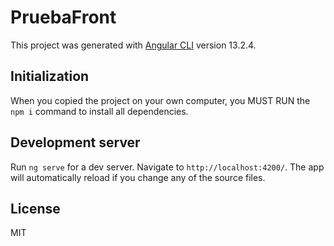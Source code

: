 # PruebaFront

This project was generated with [Angular CLI](https://github.com/angular/angular-cli) version 13.2.4.

## Initialization

When you copied the project on your own computer, you MUST RUN the `npm i` command to install all dependencies.

## Development server

Run `ng serve` for a dev server. Navigate to `http://localhost:4200/`. The app will automatically reload if you change any of the source files.

## License

MIT
